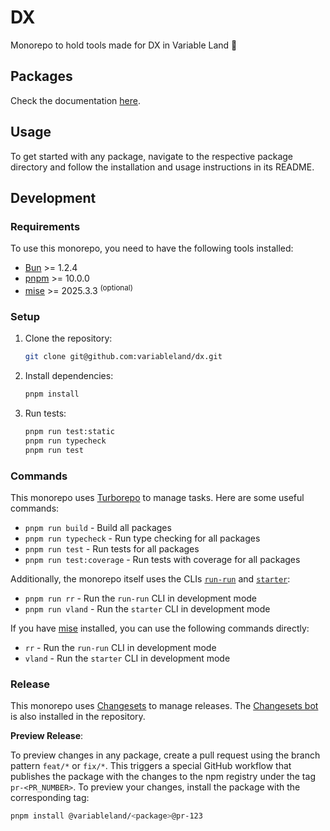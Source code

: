 # DX

Monorepo to hold tools made for DX in Variable Land 👊

## Packages

Check the documentation [here](./docs/README.md).

## Usage

To get started with any package, navigate to the respective package directory and follow the installation and usage instructions in its README.

## Development

### Requirements

To use this monorepo, you need to have the following tools installed:

- [Bun](https://bun.sh) >= 1.2.4
- [pnpm](https://pnpm.io) >= 10.0.0
- [mise](https://mise.jdx.dev) >= 2025.3.3 <sup>(optional)</sup>

### Setup

1. Clone the repository:

   ```bash
   git clone git@github.com:variableland/dx.git
   ```

2. Install dependencies:

   ```bash
   pnpm install
   ```

3. Run tests:

   ```bash
   pnpm run test:static
   pnpm run typecheck
   pnpm run test
   ```

### Commands

This monorepo uses [Turborepo](https://turbo.build/repo/docs) to manage tasks. Here are some useful commands:

- `pnpm run build` - Build all packages
- `pnpm run typecheck` - Run type checking for all packages
- `pnpm run test` - Run tests for all packages
- `pnpm run test:coverage` - Run tests with coverage for all packages

Additionally, the monorepo itself uses the CLIs [`run-run`](./packages/run-run/README.md) and [`starter`](./packages/starter/README.md):

- `pnpm run rr` - Run the `run-run` CLI in development mode
- `pnpm run vland` - Run the `starter` CLI in development mode

If you have [mise](https://mise.jdx.dev) installed, you can use the following commands directly:

- `rr` - Run the `run-run` CLI in development mode
- `vland` - Run the `starter` CLI in development mode

### Release

This monorepo uses [Changesets](https://github.com/changesets/changesets) to manage releases. The [Changesets bot](https://github.com/changesets/bot) is also installed in the repository.

**Preview Release**:

To preview changes in any package, create a pull request using the branch pattern `feat/*` or `fix/*`. This triggers a special GitHub workflow that publishes the package with the changes to the npm registry under the tag `pr-<PR_NUMBER>`. To preview your changes, install the package with the corresponding tag:

```bash
pnpm install @variableland/<package>@pr-123
```
